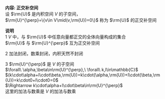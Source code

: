 **内容: 正交补空间**    
设 $\rm{U}$ 是内积空间 $V$ 的子空间，    
 $\rm{U}^{\perp}=\{v\in V\mid(v,\rm{U})=0\}$ 称为 $\rm{U}$ 的正交补空间    
    
**说明**    
1  $V$ 中，与 $\rm{U}$ 中任意向量都正交的全体向量构成的集合    
   $\rm{U}$ 与 $\rm{U}^{\perp}$ 互为正交补空间    
    
2 加法封闭，数乘封闭，内积天然不封闭    
    
3  $\rm{U}^{\perp}$ 是 $V$ 的子空间    
 $\forall\ \alpha,\beta\in\rm{U}^{\perp},\ \forall\ k,l\in\mathbb{C}$     
 $(k\cdot\alpha+l\cdot\beta,\rm{U})=k\cdot(\alpha,\rm{U})+l\cdot(\beta,\rm{U})=k\cdot0+l\cdot0=0$     
 $\Rightarrow k\cdot\alpha+l\cdot\beta\in\rm{U}^{\perp}$     
这里的加法与数乘是 $V$ 的加法与数乘    
